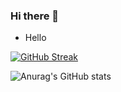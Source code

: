 ### Hi there 👋

- Hello

[![GitHub Streak](https://streak-stats.demolab.com?user=chenghang1989&theme=radical&border_radius=5&date_format=M%20j%5B%2C%20Y%5D&hide_longest_streak=true)](https://git.io/streak-stats)

![Anurag's GitHub stats](https://github-readme-stats.vercel.app/api?username=chenghang1989&count_private=true)
